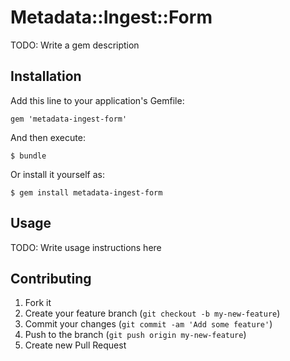 # Metadata::Ingest::Form

TODO: Write a gem description

## Installation

Add this line to your application's Gemfile:

    gem 'metadata-ingest-form'

And then execute:

    $ bundle

Or install it yourself as:

    $ gem install metadata-ingest-form

## Usage

TODO: Write usage instructions here

## Contributing

1. Fork it
2. Create your feature branch (`git checkout -b my-new-feature`)
3. Commit your changes (`git commit -am 'Add some feature'`)
4. Push to the branch (`git push origin my-new-feature`)
5. Create new Pull Request
